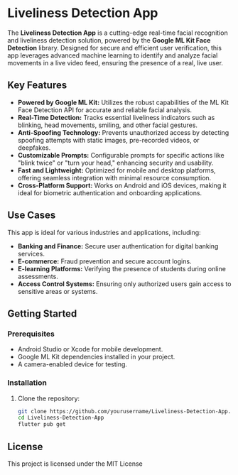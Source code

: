 # Liveliness Detection App

The **Liveliness Detection App** is a cutting-edge real-time facial recognition and liveliness detection solution, powered by the **Google ML Kit Face Detection** library. Designed for secure and efficient user verification, this app leverages advanced machine learning to identify and analyze facial movements in a live video feed, ensuring the presence of a real, live user.

## Key Features

- **Powered by Google ML Kit:** Utilizes the robust capabilities of the ML Kit Face Detection API for accurate and reliable facial analysis.
- **Real-Time Detection:** Tracks essential liveliness indicators such as blinking, head movements, smiling, and other facial gestures.
- **Anti-Spoofing Technology:** Prevents unauthorized access by detecting spoofing attempts with static images, pre-recorded videos, or deepfakes.
- **Customizable Prompts:** Configurable prompts for specific actions like "blink twice" or "turn your head," enhancing security and usability.
- **Fast and Lightweight:** Optimized for mobile and desktop platforms, offering seamless integration with minimal resource consumption.
- **Cross-Platform Support:** Works on Android and iOS devices, making it ideal for biometric authentication and onboarding applications.

## Use Cases

This app is ideal for various industries and applications, including:

- **Banking and Finance:** Secure user authentication for digital banking services.  
- **E-commerce:** Fraud prevention and secure account logins.  
- **E-learning Platforms:** Verifying the presence of students during online assessments.  
- **Access Control Systems:** Ensuring only authorized users gain access to sensitive areas or systems.

## Getting Started

### Prerequisites

- Android Studio or Xcode for mobile development.
- Google ML Kit dependencies installed in your project.
- A camera-enabled device for testing.

### Installation

1. Clone the repository:

   ```bash
   git clone https://github.com/yourusername/Liveliness-Detection-App.git
   cd Liveliness-Detection-App
   flutter pub get
   ```

## License

This project is licensed under the MIT License
